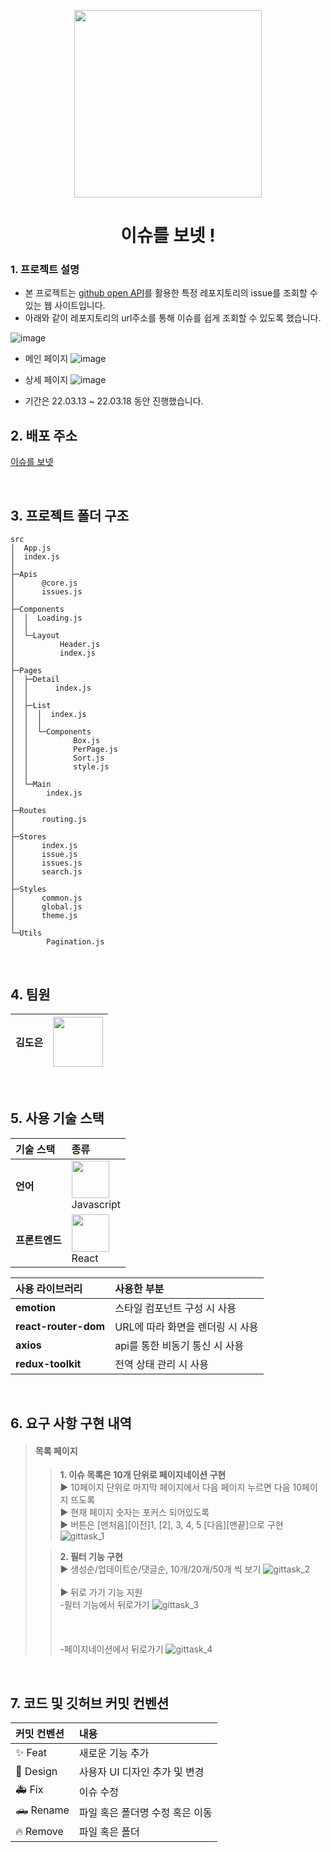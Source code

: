 <p align="middle"><img width="300px"  src="https://user-images.githubusercontent.com/112946860/225900289-825b8d1f-5384-476c-977e-9137c825ea2c.png" /></p>
<h1 align="middle">이슈를 보넷 !</h1>    

### 1. 프로젝트 설명
- 본 프로젝트는 [github open API](https://docs.github.com/en/rest/issues/issues?apiVersion=2022-11-28#list-user-account-issues-assigned-to-the-authenticated-user)를 활용한 특정 레포지토리의 issue를 조회할 수 있는 웹 사이트입니다.
- 아래와 같이 레포지토리의 url주소를 통해 이슈를 쉽게 조회할 수 있도록 했습니다.

![image](https://user-images.githubusercontent.com/112946860/225944722-d10ad31d-a9c2-4801-baf0-b431ae89d841.png)

* 메인 페이지
![image](https://user-images.githubusercontent.com/112946860/225975349-99039979-cca7-48e7-8abd-b78e4008c7c2.png)

* 상세 페이지
![image](https://user-images.githubusercontent.com/112946860/225975417-c7a9e0c0-2f1f-4294-b39b-dfc79f5f6b84.png)

- 기간은 22.03.13 ~ 22.03.18 동안 진행했습니다.

## 2. 배포 주소
[이슈를 보넷](https://doeunnkimm-gitapitak-gbyedm54e-doeunnkimm-gitapitask.vercel.app/)

<br>

## 3. 프로젝트 폴더 구조
```
src
│  App.js
│  index.js
│
├─Apis
│      @core.js
│      issues.js
│
├─Components
│  │  Loading.js
│  │
│  └─Layout
│          Header.js
│          index.js
│
├─Pages
│  ├─Detail
│  │      index.js
│  │
│  ├─List
│  │  │  index.js
│  │  │
│  │  └─Components
│  │          Box.js
│  │          PerPage.js
│  │          Sort.js
│  │          style.js
│  │
│  └─Main
│       index.js
│      
├─Routes
│      routing.js
│
├─Stores
│      index.js
│      issue.js
│      issues.js
│      search.js
│
├─Styles
│      common.js
│      global.js
│      theme.js
│
└─Utils
        Pagination.js
```

<br>

## 4. 팀원
김도은 | <img width="80" src="https://user-images.githubusercontent.com/112946860/225946174-c843194f-a706-469f-bc40-b374d041f49d.png" />
|--|--|

<br>

## 5. 사용 기술 스택
기술 스택 | 종류
|:--|:--|
**언어** |  <img  width="60" src="https://user-images.githubusercontent.com/112946860/225957694-7e3b3669-9216-4271-a7c8-555c8976368b.png" /><br />Javascript
**프론트엔드** | <img width="60" src="https://user-images.githubusercontent.com/112946860/225957071-10a74540-d7b5-457c-821e-91547e62a429.png" /><br />React

사용 라이브러리 | 사용한 부분
|:--|:--|
**emotion** | 스타일 컴포넌트 구성 시 사용
**react-router-dom** | URL에 따라 화면을 렌더링 시 사용
**axios** | api를 통한 비동기 통신 시 사용
**redux-toolkit** | 전역 상태 관리 시 사용

<br>

## 6. 요구 사항 구현 내역
> #### 목록 페이지
>> **1. 이슈 목록은 10개 단위로 페이지네이션 구현**<br />▶️ 10페이지 단위로 마지막 페이지에서 다음 페이지 누르면 다음 10페이지 뜨도록<br />▶️ 현재 페이지 숫자는 포커스 되어있도록<br />▶ 버튼은 [맨처음][이전]1, [2], 3, 4, 5 [다음][맨끝]으로 구현<br />
![gittask_1](https://user-images.githubusercontent.com/112946860/225962071-4e27282a-86ec-4916-8cbf-9e438e432dcb.gif)
>
>> **2. 필터 기능 구현**<br />▶️ 생성순/업데이트순/댓글순, 10개/20개/50개 씩 보기
![gittask_2](https://user-images.githubusercontent.com/112946860/225963363-9e4fa96a-8b99-45e4-b46f-fb3a82681a17.gif)
<br /><br />▶️ 뒤로 가기 기능 지원<br/>
-필터 기능에서 뒤로가기
![gittask_3](https://user-images.githubusercontent.com/112946860/225964610-58beb644-1c00-4f9e-80f7-172939dc2022.gif)
<br /><br /><br /><br />-페이지네이션에서 뒤로가기
![gittask_4](https://user-images.githubusercontent.com/112946860/225973666-ca914629-6e61-4efd-b074-4b22fb7e444c.gif)

<br>

## 7. 코드 및 깃허브 커밋 컨벤션
커밋 컨벤션 | 내용
|:--|:--|
✨ Feat | 새로운 기능 추가
💄 Design | 사용자 UI 디자인 추가 및 변경
🚑 Fix | 이슈 수정
🛻 Rename | 파일 혹은 폴더명 수정 혹은 이동
🔥 Remove | 파일 혹은 폴더 
